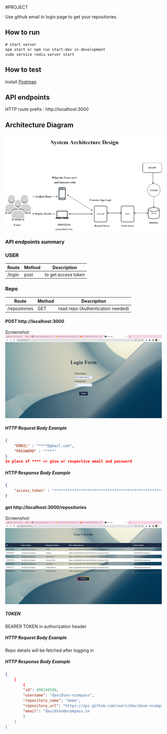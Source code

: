#PROJECT 

Use github email in login page to get your repositories.

## How to run
```
# start server
npm start or npm run start:dev in development
sudo service redis-server start
```
## How to test
Install [Postman](https://www.getpostman.com/)

## API endpoints
HTTP route prefix : http://localhost:3000

## Architecture Diagram
![alt text](https://github.com/davidson-ncompass/NestJs-Project/blob/master/System%20Architecture.jpg?raw=true)

### API endpoints summary
### USER
Route      | Method | Description
-----------|--------|--------------------
/login         | post    | to get access token
### Repo
Route      | Method | Description
-----------|--------|--------------------
/repositories  | GET    | read repo (Authentication needed)
#### POST http://localhost:3000
Screenshot:
![alt text](https://github.com/davidson-ncompass/NestJs-Project/blob/master/screens/login.png?raw=true)
##### HTTP Request Body Example
```json
{
    "EMAIL" : "****@gmail.com",
    "PASSWORD" : "****"
}
In place of **** => give ur respective email and password
```
##### HTTP Response Body Example
```json
{
    "access_token" : "**************************************************************************"
}
```
#### get http://localhost:3000/repositories
Screenshot:
![alt text](https://github.com/davidson-ncompass/NestJs-Project/blob/master/screens/user-details.png?raw=true)
##### TOKEN 
 BEARER TOKEN in authorization header
##### HTTP Request Body Example
Repo details will be fetched after logging in
##### HTTP Response Body Example
```json
{
    [
        {
        "id": 490149589,
        "username": "davidson-ncompass",
        "repository_name": "demo",
        "repository_url": "https://api.github.com/users/davidson-ncompass/repos",
        "email": "davidson@ncompass.in
        }
    ]
}
```

